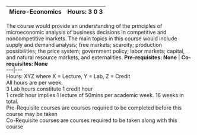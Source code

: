 **Micro-Economics** | **Hours: 3 0 3**  
---|---  
The course would provide an understanding of the principles of microeconomic analysis of business decisions in competitive and noncompetitive markets. The main topics in this course would include supply and demand analysis; free markets; scarcity; production possibilities; the price system; government policy; labor markets; capital, and natural resource markets, and externalities.
**Pre-requisites: None** | **Co-requisites: None**  
---|---  
Hours: XYZ where X = Lecture, Y = Lab, Z = Credit  
All hours are per week.  
3 Lab hours constitute 1 credit hour  
1 credit hour implies 1 lecture of 50mins per academic week. 16 weeks in total.  
Pre-Requisite courses are courses required to be completed before this course may be taken  
Co-Requisite courses are courses required to be taken along with this course

